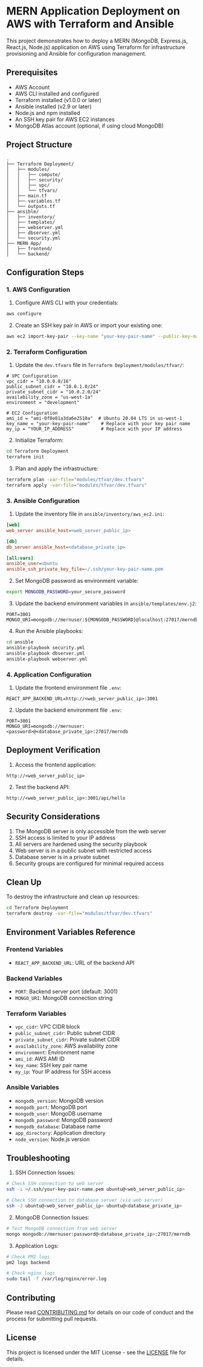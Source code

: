 # MERN Application Deployment on AWS with Terraform and Ansible

This project demonstrates how to deploy a MERN (MongoDB, Express.js, React.js, Node.js) application on AWS using Terraform for infrastructure provisioning and Ansible for configuration management.

## Prerequisites

- AWS Account
- AWS CLI installed and configured
- Terraform installed (v1.0.0 or later)
- Ansible installed (v2.9 or later)
- Node.js and npm installed
- An SSH key pair for AWS EC2 instances
- MongoDB Atlas account (optional, if using cloud MongoDB)

## Project Structure

```
.
├── Terraform Deployment/
│   ├── modules/
│   │   ├── compute/
│   │   ├── security/
│   │   ├── vpc/
│   │   └── tfvars/
│   ├── main.tf
│   ├── variables.tf
│   └── outputs.tf
├── ansible/
│   ├── inventory/
│   ├── templates/
│   ├── webserver.yml
│   ├── dbserver.yml
│   └── security.yml
├── MERN App/
│   ├── frontend/
│   └── backend/
```

## Configuration Steps

### 1. AWS Configuration

1. Configure AWS CLI with your credentials:
```bash
aws configure
```

2. Create an SSH key pair in AWS or import your existing one:
```bash
aws ec2 import-key-pair --key-name "your-key-pair-name" --public-key-material fileb://~/.ssh/id_rsa.pub
```

### 2. Terraform Configuration

1. Update the `dev.tfvars` file in `Terraform Deployment/modules/tfvar/`:

```hcl
# VPC Configuration
vpc_cidr = "10.0.0.0/16"
public_subnet_cidr = "10.0.1.0/24"
private_subnet_cidr = "10.0.2.0/24"
availability_zone = "us-west-1a"
environment = "development"

# EC2 Configuration
ami_id = "ami-0f8e81a3da6e2510a"  # Ubuntu 20.04 LTS in us-west-1
key_name = "your-key-pair-name"    # Replace with your key pair name
my_ip = "YOUR_IP_ADDRESS"          # Replace with your IP address
```

2. Initialize Terraform:
```bash
cd Terraform Deployment
terraform init
```

3. Plan and apply the infrastructure:
```bash
terraform plan -var-file="modules/tfvar/dev.tfvars"
terraform apply -var-file="modules/tfvar/dev.tfvars"
```

### 3. Ansible Configuration

1. Update the inventory file in `ansible/inventory/aws_ec2.ini`:
```ini
[web]
web_server ansible_host=<web_server_public_ip>

[db]
db_server ansible_host=<database_private_ip>

[all:vars]
ansible_user=ubuntu
ansible_ssh_private_key_file=~/.ssh/your-key-pair-name.pem
```

2. Set MongoDB password as environment variable:
```bash
export MONGODB_PASSWORD=your_secure_password
```

3. Update the backend environment variables in `ansible/templates/env.j2`:
```
PORT=3001
MONGO_URI=mongodb://mernuser:${MONGODB_PASSWORD}@localhost:27017/merndb
```

4. Run the Ansible playbooks:
```bash
cd ansible
ansible-playbook security.yml
ansible-playbook dbserver.yml
ansible-playbook webserver.yml
```

### 4. Application Configuration

1. Update the frontend environment file `.env`:
```
REACT_APP_BACKEND_URL=http://<web_server_public_ip>:3001
```

2. Update the backend environment file `.env`:
```
PORT=3001
MONGO_URI=mongodb://mernuser:<password>@<database_private_ip>:27017/merndb
```

## Deployment Verification

1. Access the frontend application:
```
http://<web_server_public_ip>
```

2. Test the backend API:
```
http://<web_server_public_ip>:3001/api/hello
```

## Security Considerations

1. The MongoDB server is only accessible from the web server
2. SSH access is limited to your IP address
3. All servers are hardened using the security playbook
4. Web server is in a public subnet with restricted access
5. Database server is in a private subnet
6. Security groups are configured for minimal required access

## Clean Up

To destroy the infrastructure and clean up resources:

```bash
cd Terraform Deployment
terraform destroy -var-file="modules/tfvar/dev.tfvars"
```

## Environment Variables Reference

### Frontend Variables
- `REACT_APP_BACKEND_URL`: URL of the backend API

### Backend Variables
- `PORT`: Backend server port (default: 3001)
- `MONGO_URI`: MongoDB connection string

### Terraform Variables
- `vpc_cidr`: VPC CIDR block
- `public_subnet_cidr`: Public subnet CIDR
- `private_subnet_cidr`: Private subnet CIDR
- `availability_zone`: AWS availability zone
- `environment`: Environment name
- `ami_id`: AWS AMI ID
- `key_name`: SSH key pair name
- `my_ip`: Your IP address for SSH access

### Ansible Variables
- `mongodb_version`: MongoDB version
- `mongodb_port`: MongoDB port
- `mongodb_user`: MongoDB username
- `mongodb_password`: MongoDB password
- `mongodb_database`: Database name
- `app_directory`: Application directory
- `node_version`: Node.js version

## Troubleshooting

1. SSH Connection Issues:
```bash
# Check SSH connection to web server
ssh -i ~/.ssh/your-key-pair-name.pem ubuntu@<web_server_public_ip>

# Check SSH connection to database server (via web server)
ssh -J ubuntu@<web_server_public_ip> ubuntu@<database_private_ip>
```

2. MongoDB Connection Issues:
```bash
# Test MongoDB connection from web server
mongo mongodb://mernuser:password@<database_private_ip>:27017/merndb
```

3. Application Logs:
```bash
# Check PM2 logs
pm2 logs backend

# Check nginx logs
sudo tail -f /var/log/nginx/error.log
```

## Contributing

Please read [CONTRIBUTING.md](CONTRIBUTING.md) for details on our code of conduct and the process for submitting pull requests.

## License

This project is licensed under the MIT License - see the [LICENSE](LICENSE) file for details.
